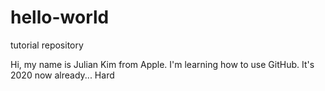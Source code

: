 # hello-world
tutorial repository

Hi, my name is Julian Kim from Apple.
I'm learning how to use GitHub.
It's 2020 now already...
Hard


